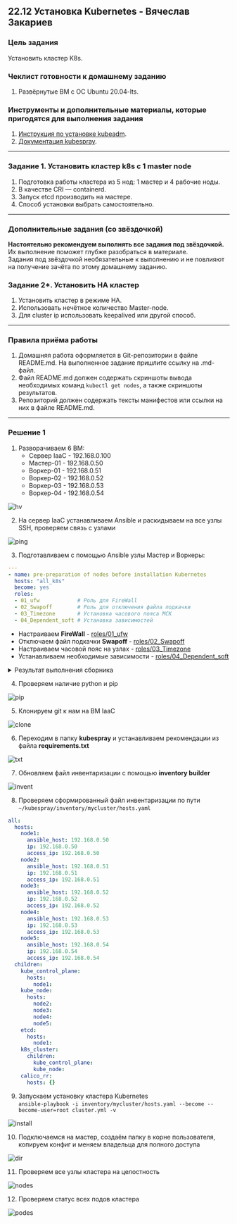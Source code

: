 ## 22.12 Установка Kubernetes - Вячеслав Закариев

### Цель задания

Установить кластер K8s.

### Чеклист готовности к домашнему заданию

1. Развёрнутые ВМ с ОС Ubuntu 20.04-lts.

### Инструменты и дополнительные материалы, которые пригодятся для выполнения задания

1. [Инструкция по установке kubeadm](https://kubernetes.io/docs/setup/production-environment/tools/kubeadm/create-cluster-kubeadm/).
2. [Документация kubespray](https://kubespray.io/).

---

### Задание 1. Установить кластер k8s с 1 master node

1. Подготовка работы кластера из 5 нод: 1 мастер и 4 рабочие ноды.
2. В качестве CRI — containerd.
3. Запуск etcd производить на мастере.
4. Способ установки выбрать самостоятельно.

---

### Дополнительные задания (со звёздочкой)

**Настоятельно рекомендуем выполнять все задания под звёздочкой.** Их выполнение поможет глубже разобраться в материале.   
Задания под звёздочкой необязательные к выполнению и не повлияют на получение зачёта по этому домашнему заданию. 

### Задание 2*. Установить HA кластер

1. Установить кластер в режиме HA.
2. Использовать нечётное количество Master-node.
3. Для cluster ip использовать keepalived или другой способ.

---

### Правила приёма работы

1. Домашняя работа оформляется в Git-репозитории в файле README.md. На выполненное задание пришлите ссылку на .md-файл.
2. Файл README.md должен содержать скриншоты вывода необходимых команд `kubectl get nodes`, а также скриншоты результатов.
3. Репозиторий должен содержать тексты манифестов или ссылки на них в файле README.md.

---

### Решение 1

1. Разворачиваем 6 ВМ:
   - Сервер IaaC - 192.168.0.100
   - Мастер-01 - 192.168.0.50
   - Воркер-01 - 192.168.0.51
   - Воркер-02 - 192.168.0.52
   - Воркер-03 - 192.168.0.53
   - Воркер-04 - 192.168.0.54

![hv](https://github.com/SlavaZakariev/netology-kuber/blob/f8173efd018be67b4410d0741375042d76f4c9e3/3.2/resources/kub_3-2_1.1.jpg)

2. На сервер IaaC устанавливаем Ansible и раскидываем на все узлы SSH, проверяем связь с узлами

![ping](https://github.com/SlavaZakariev/netology-kuber/blob/f8173efd018be67b4410d0741375042d76f4c9e3/3.2/resources/kub_3-2_1.2.jpg)

3. Подготавливаем с помощью Ansible узлы Мастер и Воркеры:

```yaml
---
- name: pre-preparation of nodes before installation Kubernetes
  hosts: "all_k8s"
  become: yes
  roles:
  - 01_ufw            # Роль для FireWall
  - 02_Swapoff        # Роль для отключения файла подкачки
  - 03_Timezone       # Установка часового пояса МСК
  - 04_Dependent_soft # Установка зависимостей
```

- Настраиваем **FireWall** - [roles/01_ufw](https://github.com/SlavaZakariev/netology-kuber/blob/main/3.2/yaml/01_ufw/main.yaml)
- Отключаем файл подкачки **Swapoff** - [roles/02_Swapoff](https://github.com/SlavaZakariev/netology-kuber/blob/main/3.2/yaml/02_Swapoff/main.yml)
- Настраиваем часовой пояс на узлах - [roles/03_Timezone](https://github.com/SlavaZakariev/netology-kuber/blob/main/3.2/yaml/03_Timezone/main.yml)
- Устанавливаем необходимые зависимости - [roles/04_Dependent_soft](https://github.com/SlavaZakariev/netology-kuber/blob/main/3.2/yaml/04_Dependent_soft/tasks/main.yml)

<details>
<summary>Результат выполнения сборника</summary>

```yaml
ansible@iaac:/opt/ansible/k8s$ ansible-playbook main.yml

PLAY [pre-preparation of nodes before installation Kubernetes] **************************************************************

TASK [Gathering Facts] ******************************************************************************************************
ok: [master-01]
ok: [worker-01]
ok: [worker-02]
ok: [worker-03]
ok: [worker-04]

TASK [01_ufw : Enable UFW] **************************************************************************************************
changed: [master-01]
changed: [worker-01]
changed: [worker-02]
changed: [worker-03]
changed: [worker-04]

TASK [01_ufw : Allow ssh] ***************************************************************************************************
changed: [master-01]
changed: [worker-01]
changed: [worker-02]
changed: [worker-03]
changed: [worker-04]

TASK [01_ufw : Kubernetes API Server] ***************************************************************************************
changed: [master-01]
changed: [worker-01]
changed: [worker-02]
changed: [worker-03]
changed: [worker-04]

TASK [01_ufw : etcd server client API] **************************************************************************************
changed: [master-01]
changed: [worker-01]
changed: [worker-02]
changed: [worker-03]
changed: [worker-04]

TASK [01_ufw : Kubelet API] *************************************************************************************************
changed: [master-01]
changed: [worker-01]
changed: [worker-02]
changed: [worker-03]
changed: [worker-04]

TASK [01_ufw : Kube-scheduler] **********************************************************************************************
changed: [master-01]
changed: [worker-01]
changed: [worker-02]
changed: [worker-03]
changed: [worker-04]

TASK [01_ufw : Kube-controller-manager] *************************************************************************************
changed: [master-01]
changed: [worker-01]
changed: [worker-02]
changed: [worker-03]
changed: [worker-04]

TASK [01_ufw : Kube-proxy] **************************************************************************************************
changed: [master-01]
changed: [worker-01]
changed: [worker-02]
changed: [worker-03]
changed: [worker-04]

TASK [01_ufw : Ports for k8s workers] ***************************************************************************************
changed: [master-01]
changed: [worker-01]
changed: [worker-02]
changed: [worker-03]
changed: [worker-04]

TASK [02_Swapoff : Disable SWAP (1/2)] **************************************************************************************
changed: [master-01]
changed: [worker-01]
changed: [worker-02]
changed: [worker-03]
changed: [worker-04]

TASK [02_Swapoff : Disable SWAP (2/2)] **************************************************************************************
changed: [master-01]
changed: [worker-01]
changed: [worker-02]
changed: [worker-03]
changed: [worker-04]

TASK [03_Timezone : Set timezone] *******************************************************************************************
changed: [master-01]
changed: [worker-01]
changed: [worker-02]
changed: [worker-03]
changed: [worker-04]

TASK [04_Dependent_soft : Update cache] *************************************************************************************
changed: [master-01]
changed: [worker-01]
changed: [worker-02]
changed: [worker-03]
changed: [worker-04]

TASK [04_Dependent_soft : install dependencies] *****************************************************************************
changed: [master-01]
changed: [worker-01]
changed: [worker-02]
changed: [worker-03]
changed: [worker-04]

PLAY RECAP ******************************************************************************************************************
master-01                  :ok=15   changed=13   unreachable=0   failed=0   skipped=0   rescued=0   ignored=0
worker-01                  :ok=15   changed=13   unreachable=0   failed=0   skipped=0   rescued=0   ignored=0
worker-02                  :ok=15   changed=13   unreachable=0   failed=0   skipped=0   rescued=0   ignored=0
worker-03                  :ok=15   changed=13   unreachable=0   failed=0   skipped=0   rescued=0   ignored=0
worker-04                  :ok=15   changed=13   unreachable=0   failed=0   skipped=0   rescued=0   ignored=0
```
   
</details>

4. Проверяем наличие python и pip

![pip](https://github.com/SlavaZakariev/netology-kuber/blob/3f6e3b5b76f6e44d064ad02531317c93a32029c0/3.2/resources/kub_3-2_1.3.jpg)

5. Клонируем git к нам на ВМ IaaC

![clone](https://github.com/SlavaZakariev/netology-kuber/blob/3f6e3b5b76f6e44d064ad02531317c93a32029c0/3.2/resources/kub_3-2_1.4.jpg)

6. Переходим в папку **kubespray** и устанавливаем рекомендации из файла **requirements.txt**

![txt](https://github.com/SlavaZakariev/netology-kuber/blob/3f6e3b5b76f6e44d064ad02531317c93a32029c0/3.2/resources/kub_3-2_1.5.jpg)

7. Обновляем файл инвентаризации с помощью **inventory builder**

![invent](https://github.com/SlavaZakariev/netology-kuber/blob/3f6e3b5b76f6e44d064ad02531317c93a32029c0/3.2/resources/kub_3-2_1.6.jpg)

8. Проверяем сформированный файл инвентаризации по пути `~/kubespray/inventory/mycluster/hosts.yaml`

```yaml
all:
  hosts:
    node1:
      ansible_host: 192.168.0.50
      ip: 192.168.0.50
      access_ip: 192.168.0.50
    node2:
      ansible_host: 192.168.0.51
      ip: 192.168.0.51
      access_ip: 192.168.0.51
    node3:
      ansible_host: 192.168.0.52
      ip: 192.168.0.52
      access_ip: 192.168.0.52
    node4:
      ansible_host: 192.168.0.53
      ip: 192.168.0.53
      access_ip: 192.168.0.53
    node5:
      ansible_host: 192.168.0.54
      ip: 192.168.0.54
      access_ip: 192.168.0.54
  children:
    kube_control_plane:
      hosts:
        node1:
    kube_node:
      hosts:
        node2:
        node3:
        node4:
        node5:
    etcd:
      hosts:
        node1:
    k8s_cluster:
      children:
        kube_control_plane:
        kube_node:
    calico_rr:
      hosts: {}
```

9. Запускаем установку кластера Kubernetes \
`ansible-playbook -i inventory/mycluster/hosts.yaml --become --become-user=root cluster.yml -v`

![install](https://github.com/SlavaZakariev/netology-kuber/blob/d12f5a5ac73f7f7d5cf29d0233b03b1d35559829/3.2/resources/kub_3-2_1.7.jpg)

10. Подключаемся на мастер, создаём папку в корне пользователя, копируем конфиг и меняем владельца для полного доступа

![dir](https://github.com/SlavaZakariev/netology-kuber/blob/42ae0596c23ed5664f5fb644db5ba9d7570439a1/3.2/resources/kub_3-2_1.8.jpg)

11. Проверяем все узлы кластера на целостность

![nodes](https://github.com/SlavaZakariev/netology-kuber/blob/42ae0596c23ed5664f5fb644db5ba9d7570439a1/3.2/resources/kub_3-2_1.9.jpg)

12. Проверяем статус всех подов кластера

![podes](https://github.com/SlavaZakariev/netology-kuber/blob/42ae0596c23ed5664f5fb644db5ba9d7570439a1/3.2/resources/kub_3-2_1.10.jpg)
